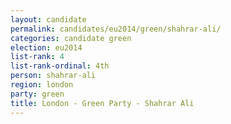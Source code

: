 ```yaml
---
layout: candidate
permalink: candidates/eu2014/green/shahrar-ali/
categories: candidate green
election: eu2014
list-rank: 4
list-rank-ordinal: 4th
person: shahrar-ali
region: london
party: green
title: London - Green Party - Shahrar Ali
---
```

